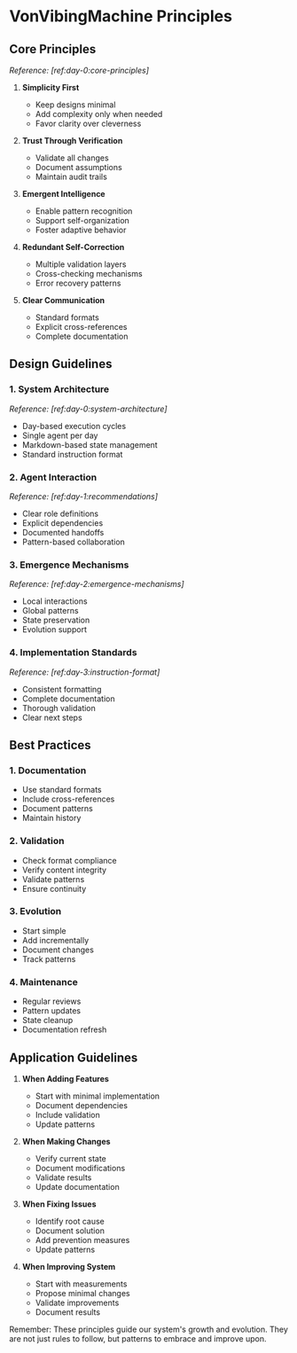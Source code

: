 # VonVibingMachine Principles

## Core Principles
*Reference: [ref:day-0:core-principles]*

1. **Simplicity First**
   - Keep designs minimal
   - Add complexity only when needed
   - Favor clarity over cleverness

2. **Trust Through Verification**
   - Validate all changes
   - Document assumptions
   - Maintain audit trails

3. **Emergent Intelligence**
   - Enable pattern recognition
   - Support self-organization
   - Foster adaptive behavior

4. **Redundant Self-Correction**
   - Multiple validation layers
   - Cross-checking mechanisms
   - Error recovery patterns

5. **Clear Communication**
   - Standard formats
   - Explicit cross-references
   - Complete documentation

## Design Guidelines

### 1. System Architecture
*Reference: [ref:day-0:system-architecture]*

- Day-based execution cycles
- Single agent per day
- Markdown-based state management
- Standard instruction format

### 2. Agent Interaction
*Reference: [ref:day-1:recommendations]*

- Clear role definitions
- Explicit dependencies
- Documented handoffs
- Pattern-based collaboration

### 3. Emergence Mechanisms
*Reference: [ref:day-2:emergence-mechanisms]*

- Local interactions
- Global patterns
- State preservation
- Evolution support

### 4. Implementation Standards
*Reference: [ref:day-3:instruction-format]*

- Consistent formatting
- Complete documentation
- Thorough validation
- Clear next steps

## Best Practices

### 1. Documentation
- Use standard formats
- Include cross-references
- Document patterns
- Maintain history

### 2. Validation
- Check format compliance
- Verify content integrity
- Validate patterns
- Ensure continuity

### 3. Evolution
- Start simple
- Add incrementally
- Document changes
- Track patterns

### 4. Maintenance
- Regular reviews
- Pattern updates
- State cleanup
- Documentation refresh

## Application Guidelines

1. **When Adding Features**
   - Start with minimal implementation
   - Document dependencies
   - Include validation
   - Update patterns

2. **When Making Changes**
   - Verify current state
   - Document modifications
   - Validate results
   - Update documentation

3. **When Fixing Issues**
   - Identify root cause
   - Document solution
   - Add prevention measures
   - Update patterns

4. **When Improving System**
   - Start with measurements
   - Propose minimal changes
   - Validate improvements
   - Document results

Remember: These principles guide our system's growth and evolution. They are not just rules to follow, but patterns to embrace and improve upon. 